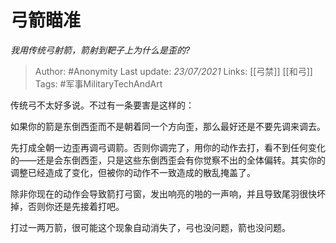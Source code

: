# 弓箭瞄准
*我用传统弓射箭，箭射到靶子上为什么是歪的?*

> Author: #Anonymity
Last update: *23/07/2021* 
Links:  [[弓禁]] [[和弓]]
Tags:  #军事MilitaryTechAndArt

 
传统弓不太好多说。不过有一条要害是这样的：

如果你的箭是东倒西歪而不是朝着同一个方向歪，那么最好还是不要先调来调去。

先打成全朝一边歪再调弓调箭。否则你调完了，用你的动作去打，看不到任何变化的——还是会东倒西歪，只是这些东倒西歪会有你觉察不出的全体偏转。其实你的调整已经造成了变化，但被你的动作不一致造成的散乱掩盖了。

除非你现在的动作会导致箭打弓窗，发出响亮的啪的一声响，并且导致尾羽很快坏掉，否则你还是先接着打吧。

  


打过一两万箭，很可能这个现象自动消失了，弓也没问题，箭也没问题。



